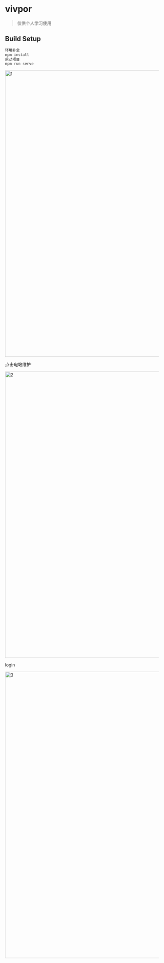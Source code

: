 # vivpor

> 仅供个人学习使用

## Build Setup

``` bash
环境补全
npm install
启动项目
npm run serve
```



<img width="936" alt="1" src="https://github.com/Ericpingqd/vuetext/assets/117163672/97205698-45f5-45e1-a91c-03b0cd4dcfcc">

点击电站维护

<img width="936" alt="2" src="https://github.com/Ericpingqd/vuetext/assets/117163672/e8b5deb5-9eae-4b32-8eaf-78d3835f4310">

login

<img width="936" alt="3" src="https://github.com/Ericpingqd/vuetext/assets/117163672/d1c1d20f-4285-4298-9430-67eb47b47d99">
